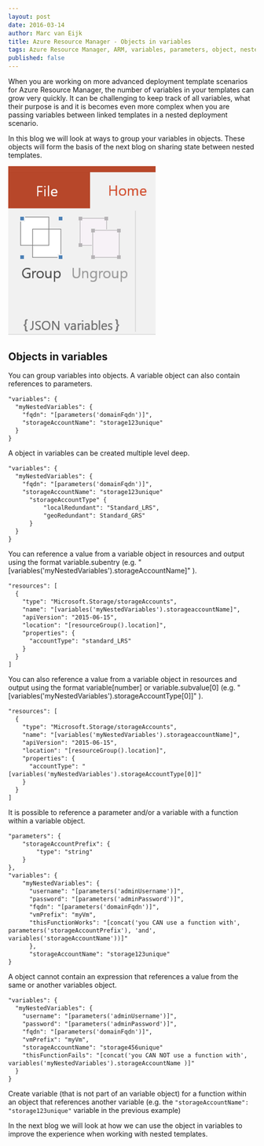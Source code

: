 ```yaml
---
layout: post
date: 2016-03-14
author: Marc van Eijk
title: Azure Resource Manager - Objects in variables
tags: Azure Resource Manager, ARM, variables, parameters, object, nested templates
published: false
---
```

When you are working on more advanced deployment template scenarios for Azure Resource Manager, the number of variables in your templates can grow very quickly. It can be challenging to keep track of all variables, what their purpose is and it is becomes even more complex when you are passing variables between linked templates in a nested deployment scenario.

In this blog we will look at ways to group your variables in objects. These objects will form the basis of the next blog on sharing state between nested templates.
<!--more-->

<img src="/images/2016-03-14/grouping.png" width="300">

## Objects in variables

You can group variables into objects. A variable object can also contain references to parameters.

```
"variables": {
  "myNestedVariables": {
    "fqdn": "[parameters('domainFqdn')]",
    "storageAccountName": "storage123unique"
  }
}
```

A object in variables can be created multiple level deep. 

```
"variables": {
  "myNestedVariables": {
    "fqdn": "[parameters('domainFqdn')]",
    "storageAccountName": "storage123unique"
	  "storageAccountType" {
		  "localRedundant": "Standard_LRS",
		  "geoRedundant": Standard_GRS"
	  }
  }
}
```

You can reference a value from a variable object in resources and output using the format variable.subentry (e.g.  "[variables('myNestedVariables').storageAccountName]" ).

```
"resources": [
  {
    "type": "Microsoft.Storage/storageAccounts",
    "name": "[variables('myNestedVariables').storageaccountName]",
    "apiVersion": "2015-06-15",
    "location": "[resourceGroup().location]",
    "properties": {
      "accountType": "standard_LRS"
    }
  }
]
```

You can also reference a value from a variable object in resources and output using the format variable[number] or variable.subvalue[0] (e.g.  "[variables('myNestedVariables').storageAccountType[0]]" ).

```
"resources": [
  {
    "type": "Microsoft.Storage/storageAccounts",
    "name": "[variables('myNestedVariables').storageaccountName]",
    "apiVersion": "2015-06-15",
    "location": "[resourceGroup().location]",
    "properties": {
      "accountType": "[variables('myNestedVariables').storageAccountType[0]]"
    }
  }
]
```

It is possible to reference a parameter and/or a variable with a function within a variable object.

```
"parameters": {
	"storageAccountPrefix": {
		"type": "string"
	}
},
"variables": {
    "myNestedVariables": {
      "username": "[parameters('adminUsername')]",
      "password": "[parameters('adminPassword')]",
      "fqdn": "[parameters('domainFqdn')]",
      "vmPrefix": "myVm",
      "thisFunctionWorks": "[concat('you CAN use a function with', parameters('storageAccountPrefix'), 'and', variables('storageAccountName'))]"
	  },
	  "storageAccountName": "storage123unique"
}
```

A object cannot contain an expression that references a value from the same or another variables object. 

```
"variables": {
  "myNestedVariables": {
    "username": "[parameters('adminUsername')]",
    "password": "[parameters('adminPassword')]",
    "fqdn": "[parameters('domainFqdn')]",
    "vmPrefix": "myVm",
    "storageAccountName": "storage456unique"
    "thisFunctionFails": "[concat('you CAN NOT use a function with', variables('myNestedVariables').storageAccountName )]"
  }
}
```

Create variable (that is not part of an variable object) for a function within an object that references another variable (e.g. the `"storageAccountName": "storage123unique"` variable in the previous example)

In the next blog we will look at how we can use the object in variables to improve the experience when working with nested templates.
